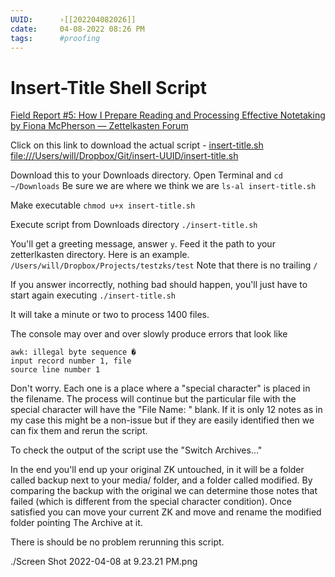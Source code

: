 ```yaml
---
UUID:      ›[[202204082026]] 
cdate:     04-08-2022 08:26 PM
tags:      #proofing
---
```

# Insert-Title Shell Script

[Field Report #5: How I Prepare Reading and Processing Effective Notetaking by Fiona McPherson — Zettelkasten Forum](https://forum.zettelkasten.de/discussion/2203/field-report-5-how-i-prepare-reading-and-processing-effective-notetaking-by-fiona-mcpherson#latest)

Click on this link to download the actual script - [insert-title.sh](https://www.dropbox.com/s/4ib7a3h8ha1npnh/insert-title.sh?dl=0)
<file:///Users/will/Dropbox/Git/insert-UUID/insert-title.sh>

Download this to your Downloads directory. Open Terminal and `cd ~/Downloads`
Be sure we are where we think we are
`ls-al insert-title.sh`

Make executable
`chmod u+x insert-title.sh`

Execute script from Downloads directory
`./insert-title.sh`

You'll get a greeting message, answer `y`.
Feed it the path to your zetterlkasten directory.
Here is an example.
`/Users/will/Dropbox/Projects/testzks/test`
Note that there is no trailing `/`

If you answer incorrectly, nothing bad should happen, you'll just have to start again executing `./insert-title.sh`

It will take a minute or two to process 1400 files.

The console may over and over slowly produce errors that look like 

```
awk: illegal byte sequence �
input record number 1, file 
source line number 1
```

Don't worry. Each one is a place where a "special character" is placed in the filename. The process will continue but the particular file with the special character will have the "File Name: " blank. If it is only 12 notes as in my case this might be a non-issue but if they are easily identified then we can fix them and rerun the script.

To check the output of the script use the "Switch Archives..."

In the end you'll end up your original ZK untouched, in it will be a folder called backup next to your media/ folder, and a folder called modified. By comparing the backup with the original we can determine those notes that failed (which is different from the special character condition). Once satisfied you can move your current ZK and move and rename the modified folder pointing The Archive at it.

There is should be no problem rerunning this script.

./Screen Shot 2022-04-08 at 9.23.21 PM.png
